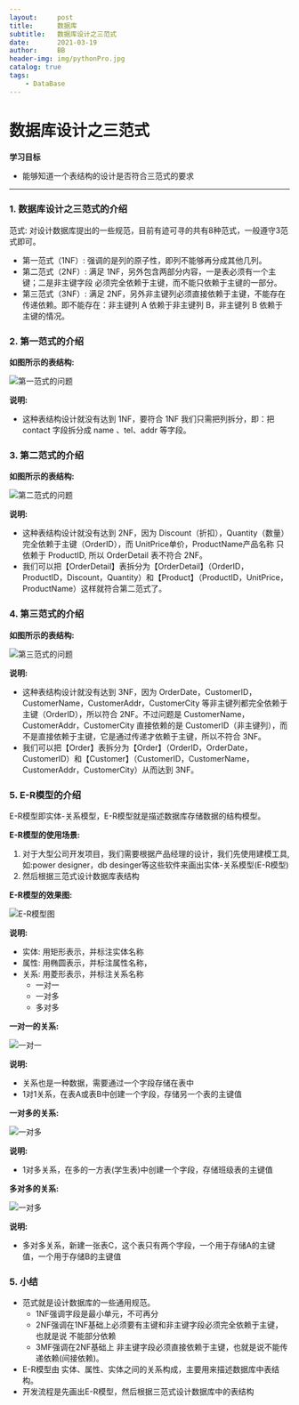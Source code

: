 ```yaml
---
layout:     post
title:      数据库
subtitle:   数据库设计之三范式
date:       2021-03-19
author:     BB
header-img: img/pythonPro.jpg
catalog: true
tags:
    - DataBase
---
```


数据库设计之三范式
==============

**学习目标**

* 能够知道一个表结构的设计是否符合三范式的要求

---

### 1. 数据库设计之三范式的介绍

范式: 对设计数据库提出的一些规范，目前有迹可寻的共有8种范式，一般遵守3范式即可。

* 第一范式（1NF）: 强调的是列的原子性，即列不能够再分成其他几列。
* 第二范式（2NF）: 满足 1NF，另外包含两部分内容，一是表必须有一个主键；二是非主键字段 必须完全依赖于主键，而不能只依赖于主键的一部分。
* 第三范式（3NF）: 满足 2NF，另外非主键列必须直接依赖于主键，不能存在传递依赖。即不能存在：非主键列 A 依赖于非主键列 B，非主键列 B 依赖于主键的情况。

### 2. 第一范式的介绍

**如图所示的表结构:**

![第一范式的问题](https://www.hualigs.cn/image/60baf262063a0.jpg)

**说明:**

* 这种表结构设计就没有达到 1NF，要符合 1NF 我们只需把列拆分，即：把 contact 字段拆分成 name 、tel、addr 等字段。

### 3. 第二范式的介绍

**如图所示的表结构:**

![第二范式的问题](https://www.hualigs.cn/image/60baf1e3efc9b.jpg)

**说明:**

* 这种表结构设计就没有达到 2NF，因为 Discount（折扣），Quantity（数量）完全依赖于主键（OrderID），而 UnitPrice单价，ProductName产品名称 只依赖于 ProductID, 所以 OrderDetail 表不符合 2NF。
* 我们可以把【OrderDetail】表拆分为【OrderDetail】（OrderID，ProductID，Discount，Quantity）和【Product】（ProductID，UnitPrice，ProductName）这样就符合第二范式了。

### 4. 第三范式的介绍

**如图所示的表结构:**

![第三范式的问题](https://www.hualigs.cn/image/60baf26214055.jpg)

**说明:**

* 这种表结构设计就没有达到 3NF，因为 OrderDate，CustomerID，CustomerName，CustomerAddr，CustomerCity 等非主键列都完全依赖于主键（OrderID），所以符合 2NF。不过问题是 CustomerName，CustomerAddr，CustomerCity 直接依赖的是 CustomerID（非主键列），而不是直接依赖于主键，它是通过传递才依赖于主键，所以不符合 3NF。
* 我们可以把【Order】表拆分为【Order】（OrderID，OrderDate，CustomerID）和【Customer】（CustomerID，CustomerName，CustomerAddr，CustomerCity）从而达到 3NF。

### 5. E-R模型的介绍

E-R模型即实体-关系模型，E-R模型就是描述数据库存储数据的结构模型。

**E-R模型的使用场景:**

1. 对于大型公司开发项目，我们需要根据产品经理的设计，我们先使用建模工具, 如:power designer，db desinger等这些软件来画出实体-关系模型\(E-R模型\)
2. 然后根据三范式设计数据库表结构

**E-R模型的效果图:**

![E-R模型图](https://www.hualigs.cn/image/60baf1e3db80c.jpg)

**说明:**

* 实体: 用矩形表示，并标注实体名称
* 属性: 用椭圆表示，并标注属性名称，
* 关系: 用菱形表示，并标注关系名称
  * 一对一
  * 一对多
  * 多对多

**一对一的关系:**

![一对一](https://www.hualigs.cn/image/60baf1e3eec0e.jpg)

**说明:**

* 关系也是一种数据，需要通过一个字段存储在表中
* 1对1关系，在表A或表B中创建一个字段，存储另一个表的主键值

**一对多的关系:**

![一对多](https://www.hualigs.cn/image/60baf1e3eec0e.jpg)

**说明:**

* 1对多关系，在多的一方表\(学生表\)中创建一个字段，存储班级表的主键值

**多对多的关系:**

![一对多](https://www.hualigs.cn/image/60baf1e4049cb.jpg)

**说明:**

* 多对多关系，新建一张表C，这个表只有两个字段，一个用于存储A的主键值，一个用于存储B的主键值

### 5. 小结

* 范式就是设计数据库的一些通用规范。
  * 1NF强调字段是最小单元，不可再分
  * 2NF强调在1NF基础上必须要有主键和非主键字段必须完全依赖于主键，也就是说 不能部分依赖
  * 3MF强调在2NF基础上 非主键字段必须直接依赖于主键，也就是说不能传递依赖\(间接依赖\)。
* E-R模型由 实体、属性、实体之间的关系构成，主要用来描述数据库中表结构。
* 开发流程是先画出E-R模型，然后根据三范式设计数据库中的表结构



